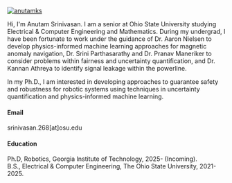 

[![anutamks](https://img.shields.io/badge/anutamks-github-blue?logo=github)](https://github.com/AnutamKS)

Hi, I'm Anutam Srinivasan. I am a senior at Ohio State University studying Electrical & Computer Engineering and Mathematics. During my undergrad, I have been fortunate to work under the guidance of Dr. Aaron Nielsen to develop 
physics-informed machine learning approaches for magnetic anomaly navigation, Dr. Srini Parthasarathy and Dr. Pranav Maneriker to consider problems within fairness and uncertainty quantification, and Dr. Kannan Athreya to identify signal leakage within the powerline. 

In my Ph.D., I am interested in developing approaches to guarantee safety and robustness for robotic systems using techniques in uncertainty quantification and physics-informed machine learning. 

#### Email
srinivasan.268[at]osu.edu

#### Education
Ph.D, Robotics, Georgia Institute of Technology, 2025- (Incoming).\
B.S., Electrical & Computer Engineering, The Ohio State University, 2021-2025.


